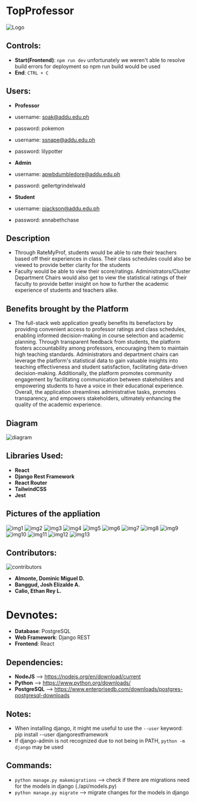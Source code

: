 # TopProfessor

![Logo](fullstack_dev/frontend/src/Logo.png)

## Controls:
- **Start(Frontend)**: ``npm run dev`` unfortunately we weren't able to resolve build errors for deployment so npm run build would be used
- **End**: ``CTRL + C``

## Users:

- **Professor**
- username: soak@addu.edu.ph
- password: pokemon
- username: ssnape@addu.edu.ph
- password: lilypotter

- **Admin**
- username: apwbdumbledore@addu.edu.ph
- password: gellertgrindelwald

- **Student**
- username: pjackson@addu.edu.ph
- password: annabethchase

## Description
- Through RateMyProf, students would be able to rate their teachers based off their experiences in class. Their class schedules could also be viewed to provide better clarity for the students
- Faculty would be able to view their score/ratings. Administrators/Cluster Department Chairs would also get to view the statistical ratings of their faculty to provide better insight on how to further the academic experience of students and teachers alike.

## Benefits brought by the Platform

- The full-stack web application greatly benefits its benefactors by providing convenient access to professor ratings and class schedules, enabling informed decision-making in course selection and academic planning. Through transparent feedback from students, the platform fosters accountability among professors, encouraging them to maintain high teaching standards. Administrators and department chairs can leverage the platform's statistical data to gain valuable insights into teaching effectiveness and student satisfaction, facilitating data-driven decision-making. Additionally, the platform promotes community engagement by facilitating communication between stakeholders and empowering students to have a voice in their educational experience. Overall, the application streamlines administrative tasks, promotes transparency, and empowers stakeholders, ultimately enhancing the quality of the academic experience.

## Diagram

![diagram](fullstack_dev/frontend/src/diagram.png)

## Libraries Used:
- **React**
- **Django Rest Framework**
- **React Router**
- **TailwindCSS**
- **Jest**

## Pictures of the appliation

![img1](fullstack_dev/frontend/src/1.png)
![img2](fullstack_dev/frontend/src/2.png)
![img3](fullstack_dev/frontend/src/3.png)
![img4](fullstack_dev/frontend/src/4.png)
![img5](fullstack_dev/frontend/src/5.png)
![img6](fullstack_dev/frontend/src/6.png)
![img7](fullstack_dev/frontend/src/7.png)
![img8](fullstack_dev/frontend/src/8.png)
![img9](fullstack_dev/frontend/src/9.png)
![img10](fullstack_dev/frontend/src/10.png)
![img11](fullstack_dev/frontend/src/11.png)
![img12](fullstack_dev/frontend/src/12.png)
![img13](fullstack_dev/frontend/src/13.png)

## Contributors:

![contributors](fullstack_dev/frontend/src/contirbutors.jpg)

- **Almonte, Dominic Miguel D.**
- **Banggud, Josh Elizalde A.**
- **Calio, Ethan Rey L.**

# Devnotes:

- **Database**: PostgreSQL
- **Web Framework**: Django REST
- **Frontend**: React

## Dependencies:
- **NodeJS** --> https://nodejs.org/en/download/current
- **Python** --> https://www.python.org/downloads/
- **PostgreSQL** --> https://www.enterprisedb.com/downloads/postgres-postgresql-downloads

## Notes:
- When installing django, it might me useful to use the ``--user`` keyword: pip install --user djangorestframework
- If django-admin is not recognized due to not being in PATH, ``python -m django`` may be used

## Commands:
- ``python manage.py makemigrations`` --> check if there are migrations need for the models in django (./api/models.py)
- ``python manage.py migrate`` --> migrate changes for the models in django